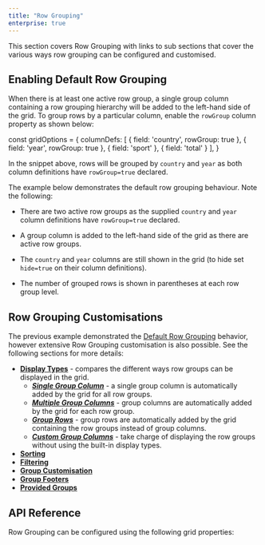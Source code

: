 ```yaml
---
title: "Row Grouping"
enterprise: true
---
```


This section covers Row Grouping with links to sub sections that cover the various ways row grouping can be configured and customised.

<image-caption src="grouping/resources/row-grouping.gif" alt="Row Grouping" ></image-caption>

## Enabling Default Row Grouping

When there is at least one active row group, a single group column containing a row grouping hierarchy will be added to
the left-hand side of the grid. To group rows by a particular column, enable the `rowGroup` column property as shown below:

<snippet>
const gridOptions = {
    columnDefs: [
        { field: 'country', rowGroup: true },
        { field: 'year', rowGroup: true },
        { field: 'sport' },
        { field: 'total' }
    ],
}
</snippet>

In the snippet above, rows will be grouped by `country` and `year` as both column definitions have `rowGroup=true` declared.

The example below demonstrates the default row grouping behaviour. Note the following:

- There are two active row groups as the supplied `country` and `year` column definitions have `rowGroup=true` declared.

- A group column is added to the left-hand side of the grid as there are active row groups.

- The `country` and `year` columns are still shown in the grid (to hide set `hide=true` on their column definitions).

- The number of grouped rows is shown in parentheses at each row group level.

<grid-example title='Default Row Grouping' name='default-row-grouping' type='generated' options='{ "enterprise": true, "exampleHeight": 540, "modules": ["clientside", "rowgrouping"] }'></grid-example>

## Row Grouping Customisations

The previous example demonstrated the [Default Row Grouping](../grouping/#example-default-row-grouping) behavior, 
however extensive Row Grouping customisation is also possible. See the following sections for more details: 

- **[Display Types](../grouping-display-types/)** - compares the different ways row groups can be displayed in the grid.
    - ***[Single Group Column](../grouping-single-group-column/)*** - a single group column is automatically added by the grid for all row groups.
    - ***[Multiple Group Columns](../grouping-multiple-group-columns/)*** - group columns are automatically added by the grid for each row group.
    - ***[Group Rows](../grouping-group-rows/)*** - group rows are automatically added by the grid containing the row groups instead of group columns.
    - ***[Custom Group Columns](../grouping-custom-group-columns/)*** - take charge of displaying the row groups without using the built-in display types.
- **[Sorting](../grouping-sorting/)**
- **[Filtering](../grouping-filtering/)**
- **[Group Customisation](../grouping-customisation/)**
- **[Group Footers](../grouping-footers/)**
- **[Provided Groups](../grouping-provided-groups/)**

## API Reference

Row Grouping can be configured using the following grid properties:

<api-documentation source='grid-properties/properties.json' section="rowGrouping"></api-documentation>